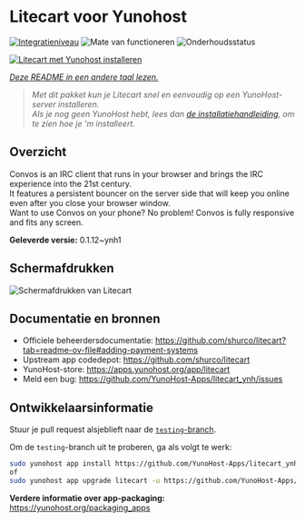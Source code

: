 <!--
NB: Deze README is automatisch gegenereerd door <https://github.com/YunoHost/apps/tree/master/tools/readme_generator>
Hij mag NIET handmatig aangepast worden.
-->

# Litecart voor Yunohost

[![Integratieniveau](https://dash.yunohost.org/integration/litecart.svg)](https://ci-apps.yunohost.org/ci/apps/litecart/) ![Mate van functioneren](https://ci-apps.yunohost.org/ci/badges/litecart.status.svg) ![Onderhoudsstatus](https://ci-apps.yunohost.org/ci/badges/litecart.maintain.svg)

[![Litecart met Yunohost installeren](https://install-app.yunohost.org/install-with-yunohost.svg)](https://install-app.yunohost.org/?app=litecart)

*[Deze README in een andere taal lezen.](./ALL_README.md)*

> *Met dit pakket kun je Litecart snel en eenvoudig op een YunoHost-server installeren.*  
> *Als je nog geen YunoHost hebt, lees dan [de installatiehandleiding](https://yunohost.org/install), om te zien hoe je 'm installeert.*

## Overzicht

Convos is an IRC client that runs in your browser and brings the IRC experience into the 21st century.  
It features a persistent bouncer on the server side that will keep you online even after you close your browser window.  
Want to use Convos on your phone? No problem! Convos is fully responsive and fits any screen.


**Geleverde versie:** 0.1.12~ynh1

## Schermafdrukken

![Schermafdrukken van Litecart](./doc/screenshots/2020-05-28-convos-chat.jpg)

## Documentatie en bronnen

- Officiele beheerdersdocumentatie: <https://github.com/shurco/litecart?tab=readme-ov-file#adding-payment-systems>
- Upstream app codedepot: <https://github.com/shurco/litecart>
- YunoHost-store: <https://apps.yunohost.org/app/litecart>
- Meld een bug: <https://github.com/YunoHost-Apps/litecart_ynh/issues>

## Ontwikkelaarsinformatie

Stuur je pull request alsjeblieft naar de [`testing`-branch](https://github.com/YunoHost-Apps/litecart_ynh/tree/testing).

Om de `testing`-branch uit te proberen, ga als volgt te werk:

```bash
sudo yunohost app install https://github.com/YunoHost-Apps/litecart_ynh/tree/testing --debug
of
sudo yunohost app upgrade litecart -u https://github.com/YunoHost-Apps/litecart_ynh/tree/testing --debug
```

**Verdere informatie over app-packaging:** <https://yunohost.org/packaging_apps>
